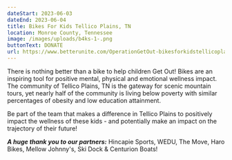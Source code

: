 ```yaml
---
dateStart: 2023-06-03
dateEnd: 2023-06-04
title: Bikes For Kids Tellico Plains, TN
location: Monroe County, Tennessee
image: /images/uploads/b4ks-1-.png
buttonText: DONATE
url: https://www.betterunite.com/OperationGetOut-bikesforkidstellicoplainstn
---
```

T﻿here is nothing better than a bike to help children Get Out! Bikes are an inspiring tool for positive mental, physical and emotional wellness impact. The community of Tellico Plains, TN is the gateway for scenic mountain tours, yet nearly half of the community is living below poverty with similar percentages of obesity and low education attainment.

B﻿e part of the team that makes a difference in Tellico Plains to positively impact the wellness of these kids - and potentially make an impact on the trajectory of their future!

***A﻿ huge thank you to our partners:*** Hincapie Sports, WEDU, The Move, Haro Bikes, Mellow Johnny's, Ski Dock & Centurion Boats!